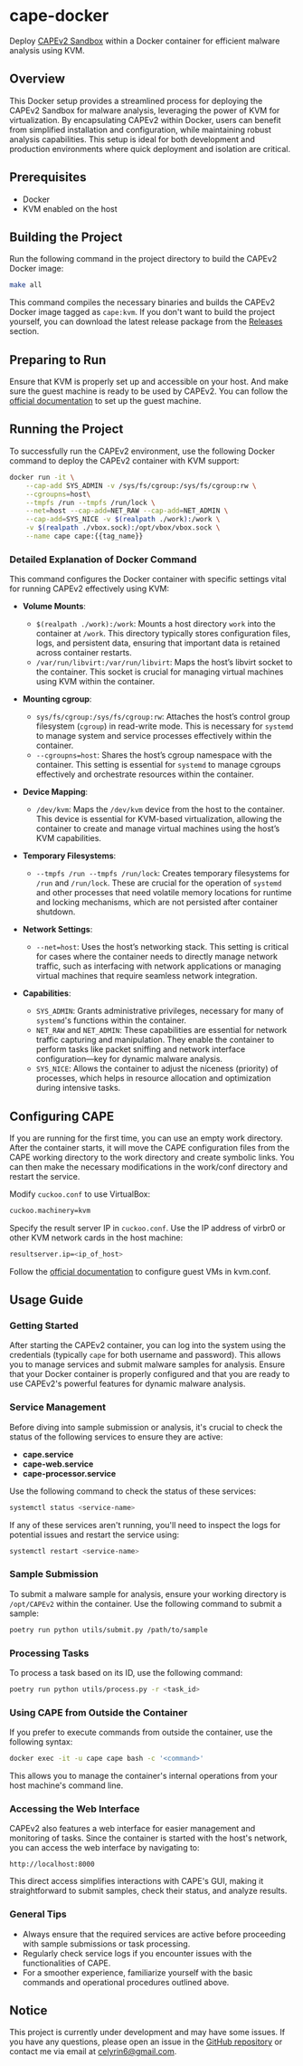 # cape-docker
Deploy [CAPEv2 Sandbox](https://github.com/kevoreilly/CAPEv2.git) within a Docker container for efficient malware analysis using KVM.

## Overview
This Docker setup provides a streamlined process for deploying the CAPEv2 Sandbox for malware analysis, leveraging the power of KVM for virtualization. By encapsulating CAPEv2 within Docker, users can benefit from simplified installation and configuration, while maintaining robust analysis capabilities. This setup is ideal for both development and production environments where quick deployment and isolation are critical.

## Prerequisites
- Docker
- KVM enabled on the host

## Building the Project
Run the following command in the project directory to build the CAPEv2 Docker image:

```bash
make all
```

This command compiles the necessary binaries and builds the CAPEv2 Docker image tagged as `cape:kvm`.
If you don't want to build the project yourself, you can download the latest release package from the [Releases](https://github.com/celyrin/cape-docker/releases) section.


## Preparing to Run
Ensure that KVM is properly set up and accessible on your host. And make sure the guest machine is ready to be used by CAPEv2. You can follow the [official documentation](https://capev2.readthedocs.io/en/latest/installation/guest/index.html) to set up the guest machine.


## Running the Project
To successfully run the CAPEv2 environment, use the following Docker command to deploy the CAPEv2 container with KVM support:

```bash
docker run -it \
    --cap-add SYS_ADMIN -v /sys/fs/cgroup:/sys/fs/cgroup:rw \
    --cgroupns=host\
    --tmpfs /run --tmpfs /run/lock \
    --net=host --cap-add=NET_RAW --cap-add=NET_ADMIN \
    --cap-add=SYS_NICE -v $(realpath ./work):/work \
    -v $(realpath ./vbox.sock):/opt/vbox/vbox.sock \
    --name cape cape:{{tag_name}}
```

### Detailed Explanation of Docker Command
This command configures the Docker container with specific settings vital for running CAPEv2 effectively using KVM:

- **Volume Mounts**:
  - `$(realpath ./work):/work`: Mounts a host directory `work` into the container at `/work`. This directory typically stores configuration files, logs, and persistent data, ensuring that important data is retained across container restarts.
  - `/var/run/libvirt:/var/run/libvirt`: Maps the host’s libvirt socket to the container. This socket is crucial for managing virtual machines using KVM within the container.

- **Mounting cgroup**:
  - `sys/fs/cgroup:/sys/fs/cgroup:rw`: Attaches the host’s control group filesystem (`cgroup`) in read-write mode. This is necessary for `systemd` to manage system and service processes effectively within the container.
  - `--cgroupns=host`: Shares the host’s cgroup namespace with the container. This setting is essential for `systemd` to manage cgroups effectively and orchestrate resources within the container.

- **Device Mapping**:
  - `/dev/kvm`: Maps the `/dev/kvm` device from the host to the container. This device is essential for KVM-based virtualization, allowing the container to create and manage virtual machines using the host’s KVM capabilities.

- **Temporary Filesystems**:
  - `--tmpfs /run --tmpfs /run/lock`: Creates temporary filesystems for `/run` and `/run/lock`. These are crucial for the operation of `systemd` and other processes that need volatile memory locations for runtime and locking mechanisms, which are not persisted after container shutdown.

- **Network Settings**:
  - `--net=host`: Uses the host’s networking stack. This setting is critical for cases where the container needs to directly manage network traffic, such as interfacing with network applications or managing virtual machines that require seamless network integration.

- **Capabilities**:
  - `SYS_ADMIN`: Grants administrative privileges, necessary for many of `systemd`'s functions within the container.
  - `NET_RAW` and `NET_ADMIN`: These capabilities are essential for network traffic capturing and manipulation. They enable the container to perform tasks like packet sniffing and network interface configuration—key for dynamic malware analysis.
  - `SYS_NICE`: Allows the container to adjust the niceness (priority) of processes, which helps in resource allocation and optimization during intensive tasks.


## Configuring CAPE
If you are running for the first time, you can use an empty work directory. After the container starts, it will move the CAPE configuration files from the CAPE working directory to the work directory and create symbolic links. You can then make the necessary modifications in the work/conf directory and restart the service.

Modify `cuckoo.conf` to use VirtualBox:
```bash
cuckoo.machinery=kvm
```

Specify the result server IP in `cuckoo.conf`. Use the IP address of virbr0 or other KVM network cards in the host machine:
```bash
resultserver.ip=<ip_of_host>
```

Follow the [official documentation](https://capev2.readthedocs.io/en/latest/installation/index.html) to configure guest VMs in kvm.conf.

## Usage Guide

### Getting Started
After starting the CAPEv2 container, you can log into the system using the credentials (typically `cape` for both username and password). This allows you to manage services and submit malware samples for analysis. Ensure that your Docker container is properly configured and that you are ready to use CAPEv2's powerful features for dynamic malware analysis.

### Service Management
Before diving into sample submission or analysis, it's crucial to check the status of the following services to ensure they are active:
- **cape.service**
- **cape-web.service**
- **cape-processor.service**

Use the following command to check the status of these services:
```bash
systemctl status <service-name>
```
If any of these services aren't running, you'll need to inspect the logs for potential issues and restart the service using:
```bash
systemctl restart <service-name>
```

### Sample Submission
To submit a malware sample for analysis, ensure your working directory is `/opt/CAPEv2` within the container. Use the following command to submit a sample:
```bash
poetry run python utils/submit.py /path/to/sample
```

### Processing Tasks
To process a task based on its ID, use the following command:
```bash
poetry run python utils/process.py -r <task_id>
```

### Using CAPE from Outside the Container
If you prefer to execute commands from outside the container, use the following syntax:
```bash
docker exec -it -u cape cape bash -c '<command>'
```
This allows you to manage the container's internal operations from your host machine's command line.

### Accessing the Web Interface
CAPEv2 also features a web interface for easier management and monitoring of tasks. Since the container is started with the host's network, you can access the web interface by navigating to:
```
http://localhost:8000
```
This direct access simplifies interactions with CAPE's GUI, making it straightforward to submit samples, check their status, and analyze results.

### General Tips
- Always ensure that the required services are active before proceeding with sample submissions or task processing.
- Regularly check service logs if you encounter issues with the functionalities of CAPE.
- For a smoother experience, familiarize yourself with the basic commands and operational procedures outlined above.


## Notice
This project is currently under development and may have some issues. If you have any questions, please open an issue in the [GitHub repository](https://github.com/celyrin/cape-docker/issues) or contact me via email at celyrin6@gmail.com.
